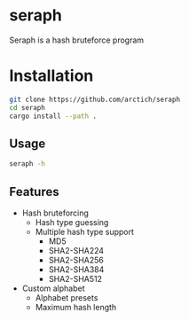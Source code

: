# seraph

Seraph is a hash bruteforce program

# Installation

```bash
git clone https://github.com/arctich/seraph
cd seraph
cargo install --path .
```

## Usage

```bash
seraph -h
```

## Features

- Hash bruteforcing
  - Hash type guessing
  - Multiple hash type support
    - MD5
    - SHA2-SHA224
    - SHA2-SHA256
    - SHA2-SHA384
    - SHA2-SHA512
- Custom alphabet
  - Alphabet presets
  - Maximum hash length
